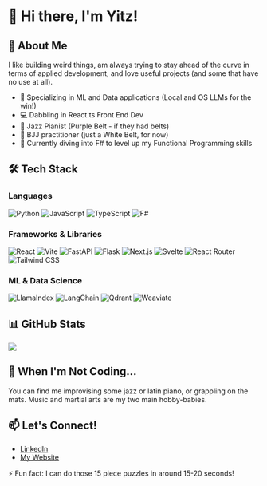 # 👋 Hi there, I'm Yitz!

## 🚀 About Me
I like building weird things, am always trying to stay ahead of the curve in terms of applied development, and love useful projects (and some that have no use at all).

- 🧠 Specializing in ML and Data applications (Local and OS LLMs for the win!)
- 💻 Dabbling in React.ts Front End Dev
- 🎹 Jazz Pianist (Purple Belt - if they had belts)
- 🥋 BJJ practitioner (just a White Belt, for now)
- 🌱 Currently diving into F# to level up my Functional Programming skills

## 🛠 Tech Stack

### Languages
![Python](https://img.shields.io/badge/-Python-3776AB?style=flat-square&logo=Python&logoColor=white)
![JavaScript](https://img.shields.io/badge/-JavaScript-F7DF1E?style=flat-square&logo=javascript&logoColor=black)
![TypeScript](https://img.shields.io/badge/-TypeScript-3178C6?style=flat-square&logo=typescript&logoColor=white)
![F#](https://img.shields.io/badge/-F%23-378BBA?style=flat-square&logo=.net&logoColor=white)

### Frameworks & Libraries
![React](https://img.shields.io/badge/-React-61DAFB?style=flat-square&logo=react&logoColor=black)
![Vite](https://img.shields.io/badge/-Vite-646CFF?style=flat-square&logo=vite&logoColor=white)
![FastAPI](https://img.shields.io/badge/-FastAPI-009688?style=flat-square&logo=fastapi&logoColor=white)
![Flask](https://img.shields.io/badge/-Flask-000000?style=flat-square&logo=flask&logoColor=white)
![Next.js](https://img.shields.io/badge/-Next.js-000000?style=flat-square&logo=next.js&logoColor=white)
![Svelte](https://img.shields.io/badge/-Svelte-FF3E00?style=flat-square&logo=svelte&logoColor=white)
![React Router](https://img.shields.io/badge/-React_Router-CA4245?style=flat-square&logo=react-router&logoColor=white)
![Tailwind CSS](https://img.shields.io/badge/-Tailwind_CSS-38B2AC?style=flat-square&logo=tailwind-css&logoColor=white)

### ML & Data Science
![LlamaIndex](https://img.shields.io/badge/-LlamaIndex-FF6F61?style=flat-square&logo=llama&logoColor=white)
![LangChain](https://img.shields.io/badge/-LangChain-121212?style=flat-square&logo=chainlink&logoColor=white)
![Qdrant](https://img.shields.io/badge/-Qdrant-00FF00?style=flat-square&logo=qdrant&logoColor=white)
![Weaviate](https://img.shields.io/badge/-Weaviate-FF6600?style=flat-square&logo=weaviate&logoColor=white)

## 📊 GitHub Stats
![](https://github-readme-stats.vercel.app/api?username=yitzshapiro&show_icons=true&theme=radical)

## 🎵 When I'm Not Coding...
You can find me improvising some jazz or latin piano, or grappling on the mats. Music and martial arts are my two main hobby-babies.

## 📫 Let's Connect!
- [LinkedIn](https://www.linkedin.com/in/yitzchak-shapiro)
- [My Website](yitzshapiro.com)

⚡ Fun fact: I can do those 15 piece puzzles in around 15-20 seconds!
